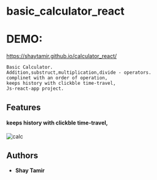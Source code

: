 # basic_calculator_react

# DEMO:

https://shaytamir.github.io/calculator_react/

```
Basic Calculator.
Addition,substruct,multiplication,divide - operators.
complinet with an order of operation,
keeps history with clickble time-travel,
Js-react-app project.
```

## Features

#### keeps history with clickble time-travel,

![calc](https://user-images.githubusercontent.com/24354228/109804656-2b7d4500-7c2b-11eb-8791-0dc455c13276.jpeg)

## Authors

- **Shay Tamir**
